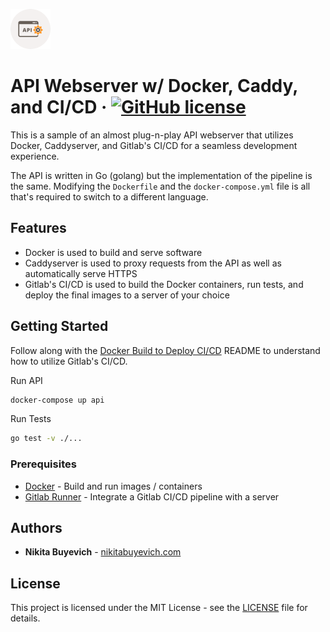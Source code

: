 ![Picture of an API](./api.png)

# API Webserver w/ Docker, Caddy, and CI/CD &middot; [![GitHub license](https://img.shields.io/badge/license-MIT-blue.svg?style=flat-square)](./LICENSE)

This is a sample of an almost plug-n-play API webserver that utilizes Docker, Caddyserver, and Gitlab's CI/CD for a seamless development experience.

The API is written in Go (golang) but the implementation of the pipeline is the same. Modifying the `Dockerfile` and the `docker-compose.yml` file is all that's required to switch to a different language.

## Features

- Docker is used to build and serve software
- Caddyserver is used to proxy requests from the API as well as automatically serve HTTPS
- Gitlab's CI/CD is used to build the Docker containers, run tests, and deploy the final images to a server of your choice

## Getting Started

Follow along with the [Docker Build to Deploy CI/CD](https://github.com/nikitabuyevich/gitlab-docker-build-to-deploy-cicd) README to understand how to utilize Gitlab's CI/CD.

Run API
```bash
docker-compose up api
```

Run Tests
```bash
go test -v ./...
```

### Prerequisites

- [Docker](https://docker.com/) - Build and run images / containers
- [Gitlab Runner](https://docs.gitlab.com/runner/) - Integrate a Gitlab CI/CD pipeline with a server

## Authors

- **Nikita Buyevich** - [nikitabuyevich.com](https://nikitabuyevich.com/)

## License

This project is licensed under the MIT License - see the [LICENSE](./LICENSE) file for details.
